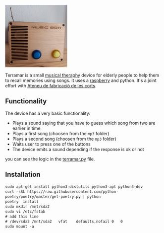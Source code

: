 <img src="https://raw.githubusercontent.com/adria0/terramar/1caebe358dae23ba601c5f9c8b106634c92dd4a2/device.jpg" width="200" height="200">

Terramar is a small [musical theraphy](https://en.wikipedia.org/wiki/Music_therapy) device for elderly people to help them to recall memories using songs. It uses a [raspberry](https://www.raspberrypi.com/products/raspberry-pi-4-model-b/) and python. It's a joint effort with [Ateneu de fabricació de les corts](https://ajuntament.barcelona.cat/lescorts/ca/coneixeu-el-districte/lateneu-de-fabricacio-digital).


## Functionality

The device has a very basic functionality:

- Plays a sound saying that you have to guess which song from two are earlier in time
- Plays a first song (choosen from the `mp3` folder)
- Plays a second song (choosen from the `mp3` folder)
- Waits user to press one of the buttons
- The device emits a sound depending if the response is ok or not

you can see the logic in the [terramar.py](https://github.com/adria0/terramar/blob/main/terramar/terramar.py) file.


## Installation

```
sudo apt-get install python3-distutils python3-apt python3-dev
curl -sSL https://raw.githubusercontent.com/python-poetry/poetry/master/get-poetry.py | python
poetry  install
sudo mkdir /mnt/sda2
sudo vi /etc/fstab
# add this line
# /dev/sda2	/mnt/sda2	vfat	defaults,nofail	0	0
sudo mount -a 
```
